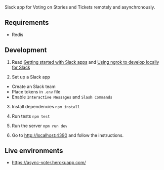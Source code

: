 Slack app for Voting on Stories and Tickets remotely and asynchronously.

## Requirements

- Redis

## Development

1. Read [Getting started with Slack apps](https://api.slack.com/slack-apps) and [Using ngrok to develop locally for Slack](https://api.slack.com/tutorials/tunneling-with-ngrok)

2. Set up a Slack app
 - Create an Slack team
 - Place tokens in `.env` file
 - Enable `Interactive Messages` and `Slash Commands`

3. Install dependencies `npm install`

4. Run tests `npm test`

5. Run the server `npm run dev`

6. Go to <http://localhost:4390> and follow the instructions.

## Live environments

- https://async-voter.herokuapp.com/